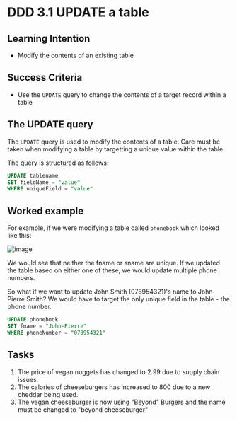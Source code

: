 # DDD 3.1 UPDATE a table

## Learning Intention
* Modify the contents of an existing table

## Success Criteria
* Use the `UPDATE` query to change the contents of a target record within a table

## The UPDATE query
The `UPDATE` query is used to modify the contents of a table. Care must be taken when modifying a table by targetting a unique value within the table. 

The query is structured as follows:
```sql
UPDATE tablename
SET fieldName = "value"
WHERE uniqueField = "value"
```

## Worked example

For example, if we were modifying a table called `phonebook` which looked like this:

![image](image.png)

We would see that neither the fname or sname are unique. If we updated the table based on either one of these, we would update multiple phone numbers. 

So what if we want to update John Smith (078954321)'s name to John-Pierre Smith? We would have to target the only unique field in the table - the phone number.

```sql
UPDATE phonebook
SET fname = "John-Pierre"
WHERE phoneNumber = "078954321"
```

## Tasks
1. The price of vegan nuggets has changed to 2.99 due to supply chain issues.
2. The calories of cheeseburgers has increased to 800 due to a new cheddar being used.
3. The vegan cheeseburger is now using "Beyond" Burgers and the name must be changed to "beyond cheeseburger"